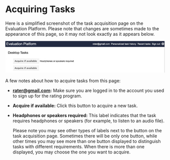 # Acquiring Tasks

Here is a simplified screenshot of the task acquisition page on the Evaluation Platform. Please note that changes are sometimes made to the appearance of this page, so it may not look exactly as it appears below.

![](../images/img848.jpg)

A few notes about how to acquire tasks from this page:

- **rater@gmail.com:** Make sure you are logged in to the account you used to sign up for the rating program.

- **Acquire if available:** Click this button to acquire a new task.

- **Headphones or speakers required:** This label indicates that the task requires headphones or speakers (for example, to listen to an audio file).

  Please note you may see other types of labels next to the button on the task acquisition page. Sometimes there will be only one button, while other times you may see more than one button displayed to distinguish tasks with different requirements. When there is more than one displayed, you may choose the one you want to acquire.
